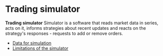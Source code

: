 # Trading  simulator

**Trading  simulator** Simulator  is a software that reads market data in series, acts on it, informs strategies about recent updates and reacts on the strategy's responses - requests to add or remove orders.

- [Data for simulation](./data.md)
- [Limitations of the simulator](./restrictions.md)

